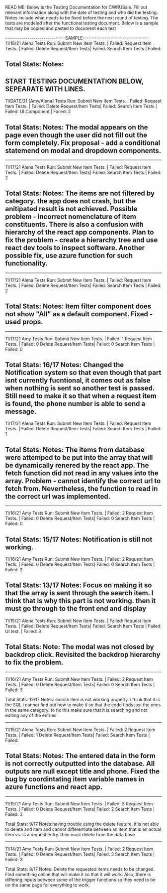 READ ME: Below is the Testing Documentation for CWRUSale. Fill out relevant information along with the date of testing and who did the testing. 
Notes include what needs to be fixed before the next round of testing. The tests are modeled after the functional testing document. 
Below is a sample that may be copied and pasted to document each test

------------------------------SAMPLE---------------------------------
11/18/21 Alena
Tests Run:
Submit New Item Tests.   | Failed: 
Request Item Tests.      | Failed: 
Delete Request/Item Tests| Failed: 
Search Item Tests        | Failed: 

Total Stats: 
Notes:
---------------------------------------------------------------------


START TESTING DOCUMENTATION BELOW, SEPEARATE WITH LINES.
---------------------------------------------------------------------
11/DATE/21 [Amy/Alena]
Tests Run:
Submit New Item Tests.   | Failed: 
Request Item Tests.      | Failed: 
Delete Request/Item Tests| Failed: 
Search Item Tests        | Failed: 
UI Component             | Failed: 2

Total Stats: 
Notes: The modal appears on the page even though the user did not fill out the form completely. Fix proposal - add a conditional statemend on modal and dropdown components. 
---------------------------------------------------------------------
---------------------------------------------------------------------
11/17/21 Alena
Tests Run:
Submit New Item Tests.   | Failed: 
Request Item Tests.      | Failed: 
Delete Request/Item Tests| Failed: 
Search Item Tests        | Failed: 2

Total Stats: 
Notes: The items are not filtered by category. the app does not crash, but the anitipated result is not achieved. Possible problem - incorrect nomenclature of item constituents. There is also a confusion with hierarchy of the react app components. Plan to fix the problem - create a hierarchy tree and use react dev tools to inspect software. Another possible fix, use azure function for such functionality.
---------------------------------------------------------------------
---------------------------------------------------------------------
11/17/21 Alena
Tests Run:
Submit New Item Tests.   | Failed: 
Request Item Tests.      | Failed: 
Delete Request/Item Tests| Failed: 
Search Item Tests        | Failed: 2

Total Stats: 
Notes: Item filter component does not show "All" as a default component. Fixed - used props. 
---------------------------------------------------------------------
---------------------------------------------------------------------
11/17/21 Amy
Tests Run:
Submit New Item Tests.   | Failed: 1
Request Item Tests.      | Failed: 0
Delete Request/Item Tests| Failed: 0
Search Item Tests        | Failed: 0

Total Stats: 16/17
Notes: Changed the Notification system so that even though that part isnt currently fucntional, it comes out as false when nothing is sent so another test
is passed. Still need to make it so that when a request item is found, the phone number is able to send a message. 
---------------------------------------------------------------------
11/17/21 Alena
Tests Run:
Submit New Item Tests.   | Failed: 
Request Item Tests.      | Failed: 
Delete Request/Item Tests| Failed: 
Search Item Tests        | Failed: 1

Total Stats: 
Notes: The items from database were attemped to be put into the array that will be dynamically renered by the react app. The fetch function did not read in any values into the array. Problem - cannot identify the correct url to fetch from. Nevertheless, the function to read in the correct url was implemented.
---------------------------------------------------------------------
---------------------------------------------------------------------
11/16/21 Amy 
Tests Run:
Submit New Item Tests.   | Failed: 2
Request Item Tests.      | Failed: 0
Delete Request/Item Tests| Failed: 0
Search Item Tests        | Failed: 0

Total Stats: 15/17
Notes: Notification is still not working.
---------------------------------------------------------------------
11/16/21 Amy 
Tests Run:
Submit New Item Tests.   | Failed: 2
Request Item Tests.      | Failed: 0
Delete Request/Item Tests| Failed: 0
Search Item Tests        | Failed: 2

Total Stats: 13/17
Notes: Focus on making it so that the array is sent through the search item. I think that is why this part is not working. then it must go
through to the front end and display
---------------------------------------------------------------------
11/15/21 Alena
Tests Run:
Submit New Item Tests.   | Failed: 
Request Item Tests.      | Failed: 
Delete Request/Item Tests| Failed: 
Search Item Tests        | Failed: 
UI test.                 | Failed: 3

Total Stats: 
Note: The modal was not closed by backdrop click. Revisited the backdrop hierarchy to fix the problem. 
---------------------------------------------------------------------
---------------------------------------------------------------------
11/16/21 Amy 
Tests Run:
Submit New Item Tests.   | Failed: 2
Request Item Tests.      | Failed: 0
Delete Request/Item Tests| Failed: 0
Search Item Tests        | Failed: 3

Total Stats: 12/17
Notes: search item is not working properly. i think that it is the SQL i cannot find out how to make it so that
the code finds just the ones in the same category. to fix this make sure that it is searching and not editing any of the entries

---------------------------------------------------------------------
11/15/21 Alena
Tests Run:
Submit New Item Tests.   | Failed: 2
Request Item Tests.      | Failed: 1
Delete Request/Item Tests| Failed: 
Search Item Tests        | Failed: 

Total Stats: 
Notes: The entered data in the form is not correctly outputted into the database. All outputs are null except title and phone. Fixed the bug by coordintating item variable names in azure functions and react app.
---------------------------------------------------------------------
---------------------------------------------------------------------
11/15/21 Amy 
Tests Run:
Submit New Item Tests.   | Failed: 3
Request Item Tests.      | Failed: 0
Delete Request/Item Tests| Failed: 2
Search Item Tests        | Failed: 3

Total Stats: 9/17
Notes:having trouble using the delete feature. it is not able to delete and item and cannot differentiate between an item that is an actual item vs. is 
a request entry. then must delete from the data base

---------------------------------------------------------------------
11/14/21 Amy 
Tests Run:
Submit New Item Tests.   | Failed: 2
Request Item Tests.      | Failed: 0
Delete Request/Item Tests| Failed: 3
Search Item Tests        | Failed: 3

Total Stats: 8/17
Notes: Delete the requested items needs to be changed. Find something online that will make it so that it will work. Also, there is differing inputs between
some of the trigger functions so they need to be on the same page for everything to work. 
